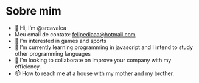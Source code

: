 # Sobre mim
- 👋 Hi, I’m @srcavalca
- Meu email de contato: felipediaaa@hotmail.com
- 👀 I’m interested in games and sports
- 🌱 I’m currently learning programming in javascript and I intend to study other programming languages
- 💞️ I’m looking to collaborate on improve your company with my efficiency.
- 📫 How to reach me at a house with my mother and my brother.

